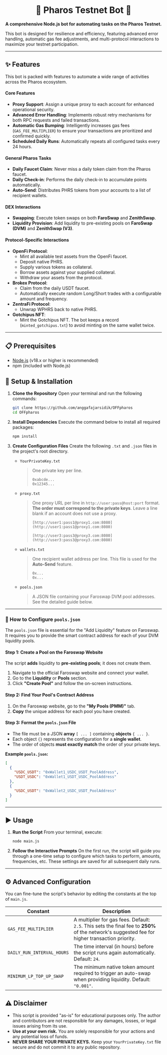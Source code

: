 <div align="center">

# 🤖 Pharos Testnet Bot 🤖

**A comprehensive Node.js bot for automating tasks on the Pharos Testnet.**

</div>

This bot is designed for resilience and efficiency, featuring advanced error handling, automatic gas fee adjustments, and multi-protocol interactions to maximize your testnet participation.

---

## ✨ Features

This bot is packed with features to automate a wide range of activities across the Pharos ecosystem.

#### Core Features
* **Proxy Support**: Assign a unique proxy to each account for enhanced operational security.
* **Advanced Error Handling**: Implements robust retry mechanisms for both RPC requests and failed transactions.
* **Automatic Gas Bumping**: Intelligently increases gas fees (`GAS_FEE_MULTIPLIER`) to ensure your transactions are prioritized and confirmed quickly.
* **Scheduled Daily Runs**: Automatically repeats all configured tasks every 24 hours.

#### General Pharos Tasks
* **Daily Faucet Claim**: Never miss a daily token claim from the Pharos faucet.
* **Daily Check-in**: Performs the daily check-in to accumulate points automatically.
* **Auto-Send**: Distributes PHRS tokens from your accounts to a list of recipient wallets.

#### DEX Interactions
* **Swapping**: Execute token swaps on both **FaroSwap** and **ZenithSwap**.
* **Liquidity Provision**: Add liquidity to pre-existing pools on **FaroSwap (DVM)** and **ZenithSwap (V3)**.

#### Protocol-Specific Interactions
* **OpenFi Protocol**:
    * Mint all available test assets from the OpenFi faucet.
    * Deposit native PHRS.
    * Supply various tokens as collateral.
    * Borrow assets against your supplied collateral.
    * Withdraw your assets from the protocol.
* **Brokex Protocol**:
    * Claim from the daily USDT faucet.
    * Automatically execute random Long/Short trades with a configurable amount and frequency.
* **ZentraFi Protocol**:
    * Unwrap WPHRS back to native PHRS.
* **Gotchipus NFT**:
    * Mint the Gotchipus NFT. The bot keeps a record (`minted_gotchipus.txt`) to avoid minting on the same wallet twice.

---

## 📋 Prerequisites

* [Node.js](https://nodejs.org/) (v18.x or higher is recommended)
* npm (included with Node.js)

## 🚀 Setup & Installation

1.  **Clone the Repository**
    Open your terminal and run the following commands:
    ```bash
    git clone https://github.com/anggafajarsidik/OFFpharos
    cd OFFpharos
    ```

2.  **Install Dependencies**
    Execute the command below to install all required packages:
    ```bash
    npm install
    ```

3.  **Create Configuration Files**
    Create the following `.txt` and `.json` files in the project's root directory.

    * `YourPrivateKey.txt`
        > One private key per line.
        > ```
        > 0xabcde...
        > 0x12345...
        > ```

    * `proxy.txt`
        > One proxy URL per line in `http://user:pass@host:port` format. **The order must correspond to the private keys**. Leave a line blank if an account does not use a proxy.
        > ```
        > [http://user1:pass1@proxy1.com:8080](http://user1:pass1@proxy1.com:8080)
        >
        > [http://user3:pass3@proxy3.com:8080](http://user3:pass3@proxy3.com:8080)
        > ```

    * `wallets.txt`
        > One recipient wallet address per line. This file is used for the **Auto-Send** feature.
        > ```
        > 0x...
        > 0x...
        > ```
    * `pools.json`
        > A JSON file containing your Faroswap DVM pool addresses. See the detailed guide below.

---

### 📄 How to Configure `pools.json`

The `pools.json` file is essential for the "Add Liquidity" feature on Faroswap. It requires you to provide the smart contract address for each of your DVM liquidity pools.

#### **Step 1: Create a Pool on the Faroswap Website**
The script **adds** liquidity to **pre-existing pools**; it does not create them.
1.  Navigate to the official Faroswap website and connect your wallet.
2.  Go to the **Liquidity** or **Pools** section.
3.  Click **"Create Pool"** and follow the on-screen instructions.

#### **Step 2: Find Your Pool's Contract Address**
1.  On the Faroswap website, go to the **"My Pools (PMM)"** tab.
2.  **Copy** the unique address for each pool you have created.

#### **Step 3: Format the `pools.json` File**
* The file must be a JSON **array** `[ ... ]` containing **objects** `{ ... }`.
* Each object `{}` represents the configuration for a **single wallet**.
* The order of objects **must exactly match** the order of your private keys.

**Example `pools.json`:**
```json
[
  {
    "USDC_USDT": "0xWallet1_USDC_USDT_PoolAddress",
    "USDT_USDC": "0xWallet1_USDT_USDC_PoolAddress"
  },
  {
    "USDC_USDT": "0xWallet2_USDC_USDT_PoolAddress"
  }
]
```

---

## ▶️ Usage

1.  **Run the Script**
    From your terminal, execute:
    ```bash
    node main.js
    ```
2.  **Follow the Interactive Prompts**
    On the first run, the script will guide you through a one-time setup to configure which tasks to perform, amounts, frequencies, etc. These settings are saved for all subsequent daily runs.

---

## ⚙️ Advanced Configuration

You can fine-tune the script's behavior by editing the constants at the top of `main.js`.

| Constant                   | Description                                                                                                                                   |
| -------------------------- | --------------------------------------------------------------------------------------------------------------------------------------------- |
| `GAS_FEE_MULTIPLIER`       | A multiplier for gas fees. Default: `2.5`. This sets the final fee to **250%** of the network's suggested fee for higher transaction priority. |
| `DAILY_RUN_INTERVAL_HOURS` | The time interval (in hours) before the script runs again automatically. Default: `24`.                                                 |
| `MINIMUM_LP_TOP_UP_SWAP`   | The minimum native token amount required to trigger an auto-swap when providing liquidity. Default: `"0.001"`.                                 |

## ⚠️ Disclaimer

* This script is provided "as-is" for educational purposes only. The author and contributors are not responsible for any damages, losses, or legal issues arising from its use.
* **Use at your own risk.** You are solely responsible for your actions and any potential loss of funds.
* **NEVER SHARE YOUR PRIVATE KEYS.** Keep your `YourPrivateKey.txt` file secure and do not commit it to any public repository.

```
